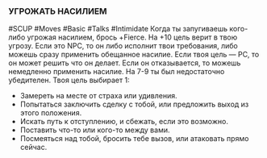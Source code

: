 ### УГРОЖАТЬ НАСИЛИЕМ

#SCUP #Moves #Basic #Talks #Intimidate 
Когда ты запугиваешь кого-либо угрожая насилием, брось +Fierce. На +10 цель верит в твою угрозу. Если это NPC, то он либо исполнит твои требования, либо можешь сразу применить обещанное насилие. Если твоя цель — PC, то он может решить что он делает. Если он отказывается, то можешь немедленно применить насилие. На 7-9 ты был недостаточно убедителен. Твоя цель выбирает 1:

- Замереть на месте от страха или удивления.
- Попытаться заключить сделку с тобой, или предложить выход из этого положения.
- Искать путь к отступлению, и сбежать, если это возможно.
- Поставить что-то или кого-то между вами.
- Посмеяться над тобой, бросить тебе вызов, или атаковать прямо сейчас.
